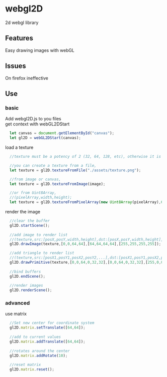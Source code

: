 # webgl2D
2d webgl library
<br>
## Features
Easy drawing images with webGL<br>

## Issues
On firefox ineffective<br>

## Use
### basic
Add webgl2D.js to you files<br>
get context with webGL2DStart<br>
````js
  let canvas = document.getElementById("canvas");
  let gl2D = webGL2DStart(canvas);
````
load a texture<br>
````js
  //texture must be a potency of 2 (32, 64, 128, etc), otherwise it is enlarged when created

  //you can create a texture from a file,
  let texture = gl2D.textureFromFile("./assets/texture.png");

  //from image or canvas,
  let texture = gl2D.textureFromImage(image);

  //or from Uint8Array,
  //(pixelArray,width,height);
  let texture = gl2D.textureFromPixelArray(new Uint8Array(pixelArray),64,64);
````
render the image<br>
````js
  //clear the buffer
  gl2D.startScene();
  
  //add image to render list
  //(texture,src:[posX,posY,width,height],dst:[posX,posY,width,height],color:[r,g,b,a])
  gl2D.drawImage(texture,[0,0,64,64],[64,64,64,64],[255,255,255,255]);

  //add triangle to render list
  //(texture,src:[posX1,posY1,posX2,posY2,...],dst:[posX1,posY1,posX2,posY2,...],color:[r,g,b,a, r,g,b,a,...])
  gl2D.drawPrimitive(texture,[0,0,64,0,32,32],[0,0,64,0,32,32],[255,0,0,255, 0,255,0,255, 0,0,255,255]);
  
  //bind buffers
  gl2D.endScene();
  
  //render images
  gl2D.renderScene();
````
### advanced
use matrix<br>
````js
  //Set new center for coordinate system
  gl2D.matrix.setTranslate([64,64]);
  
  //add to current values
  gl2D.matrix.addTranslate([64,64]);
  
  //rotates around the center
  gl2D.matrix.addRotate(10);
  
  //reset matrix
  gl2D.matrix.reset();
````
